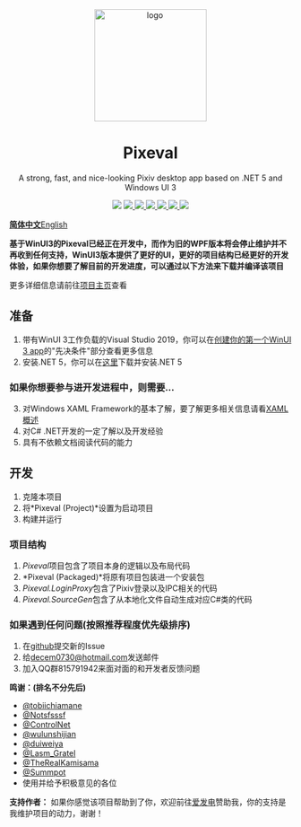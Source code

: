 <div align="center">
    <img align="center" src="https://s1.ax1x.com/2020/04/03/GUMZjS.png" alt="logo" width="200">
    <h1 align="center">Pixeval</h1>
    <p align="center">A strong, fast, and nice-looking Pixiv desktop app based on .NET 5 and Windows UI 3</p>
    <p align="center">
        <img src="https://img.shields.io/github/stars/Rinacm/Pixeval?color=red&style=flat-square">
        <a href="mailto:decem0730@hotmail.com">
            <img src="https://img.shields.io/static/v1?label=contact%20me&message=hotmail&color=green&style=flat-square">
        </a>
        <a href="https://jq.qq.com/?_wv=1027&k=5hGmJbQ" target="_blank">
            <img src="https://img.shields.io/static/v1?label=chatting&message=qq&color=blue&style=flat-square"
        </a>
        <a href="http://47.95.218.243/index.html" target="_blank">
            <img src="https://img.shields.io/static/v1?label=homepage&message=pixeval&color=blueviolet&style=flat-square">
        </a>
        <a href="https://github.com/Rinacm/Pixeval/blob/master/LICENSE" target="_blank">
            <img src="https://img.shields.io/github/license/Rinacm/Pixeval?style=flat-square">
        </a>
        <a href="https://github.com/Rinacm/Pixeval/issues/new/choose" target="_blank">
            <img src="https://img.shields.io/static/v1?label=feedback&message=issues&color=pink&style=flat-square">
        </a>
        <a href="https://dotnet.microsoft.com/download/dotnet-core/thank-you/runtime-desktop-3.1.3-windows-x64-installer" target="_blank">
            <img src="https://img.shields.io/static/v1?label=runtime&message=.NET%20Core%203.1&color=yellow&style=flat-square">
        </a>
    </p>
</div>

[**简体中文**](https://github.com/Pixeval/Pixeval/README.md)[English](https://github.com/Pixeval/Pixeval/README.en.md)


**基于WinUI3的Pixeval已经正在开发中，而作为旧的WPF版本将会停止维护并不再收到任何支持，WinUI3版本提供了更好的UI，更好的项目结构已经更好的开发体验，如果你想要了解目前的开发进度，可以通过以下方法来下载并编译该项目**

更多详细信息请前往[项目主页](https://sora.ink/pixeval/)查看

## 准备
1. 带有WinUI 3工作负载的Visual Studio 2019，你可以在[创建你的第一个WinUI 3 app](https://docs.microsoft.com/zh-cn/windows/apps/winui/winui3/)的"先决条件"部分查看更多信息
2. 安装.NET 5，你可以在[这里](https://dotnet.microsoft.com/download/dotnet/5.0)下载并安装.NET 5

### 如果你想要参与进开发进程中，则需要...
3. 对Windows XAML Framework的基本了解，要了解更多相关信息请看[XAML概述](https://docs.microsoft.com/zh-cn/windows/uwp/xaml-platform/xaml-overview)
4. 对C# .NET开发的一定了解以及开发经验
5. 具有不依赖文档阅读代码的能力


## 开发
1. 克隆本项目
2. 将*Pixeval (Project)*设置为启动项目
3. 构建并运行

### 项目结构
1. *Pixeval*项目包含了项目本身的逻辑以及布局代码
2. *Pixeval (Packaged)*将原有项目包装进一个安装包
3. *Pixeval.LoginProxy*包含了Pixiv登录以及IPC相关的代码
4. *Pixeval.SourceGen*包含了从本地化文件自动生成对应C#类的代码

### 如果遇到任何问题(按照推荐程度优先级排序)
1. 在[github](https://github.com/Pixeval/Pixeval/issues/new)提交新的Issue
2. 给[decem0730@hotmail.com](mailto:decem0730@hotmail.com)发送邮件
3. 加入QQ群815791942来面对面的和开发者反馈问题

**鸣谢：(排名不分先后)**
* [@tobiichiamane](https://github.com/tobiichiamane)
* [@Notsfsssf](https://github.com/Notsfsssf)
* [@ControlNet](https://github.com/ControlNet)
* [@wulunshijian](https://github.com/wulunshijian)
* [@duiweiya](https://github.com/duiweiya)
* [@Lasm_Gratel](https://github.com/NanamiArihara)
* [@TheRealKamisama](https://github.com/TheRealKamisama)
* [@Summpot](https://github.com/Summpot)
* 使用并给予积极意见的各位

**支持作者：**
如果你感觉该项目帮助到了你，欢迎前往[爱发电](https://afdian.net/@dylech30th)赞助我，你的支持是我维护项目的动力，谢谢！
